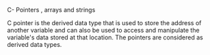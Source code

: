 
C- Pointers , arrays and strings

C pointer is the derived data type that is used to store the address of another variable and can also be used to access and manipulate the variable's data stored at that location. The pointers are considered as derived data types.
